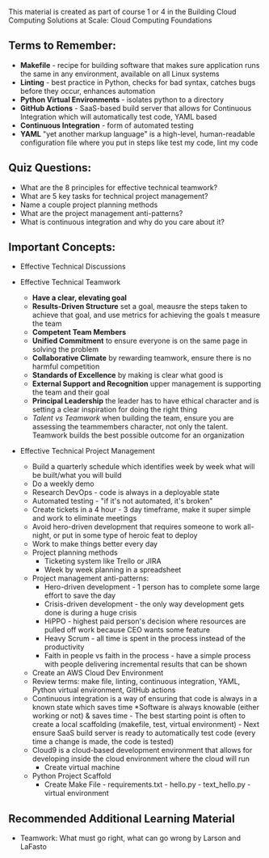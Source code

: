 This material is created as part of course 1 or 4 in the Building Cloud Computing Solutions at Scale: Cloud Computing Foundations

## Terms to Remember:
  - **Makefile** - recipe for building software that makes sure application runs the same in any environment, available on all Linux systems
  - **Linting** - best practice in Python, checks for bad syntax, catches bugs before they occur, enhances automation
  - **Python Virtual Environments** - isolates python to a directory
  - **GitHub Actions** - SaaS-based build server that allows for Continuous Integration which will automatically test code, YAML based
  - **Continuous Integration** - form of automated testing
  - **YAML** "yet another markup language" is  a high-level, human-readable configuration file where you put in steps like test my code, lint my code

## Quiz Questions:
- What are the 8 principles for effective technical teamwork?
- What are 5 key tasks for technical project management?
- Name a couple project planning methods
- What are the project management anti-patterns?
- What is continuous integration and why do you care about it?

## Important Concepts:
- Effective Technical Discussions
- Effective Technical Teamwork
  - **Have a clear, elevating goal** 
  - **Results-Driven Structure** set a goal, meausre the steps taken to achieve that goal, and use metrics for achieving the goals t measure the team
  - **Competent Team Members**
  - **Unified Commitment** to ensure everyone is on the same page in solving the problem
  - **Collaborative Climate** by rewarding teamwork, ensure there is no harmful competition
  - **Standards of Excellence** by making is clear what good is
  - **External Support and Recognition** upper management is supporting the team and their goal
  - **Principal Leadership** the leader has to have ethical character and is setting a clear inspiration for doing the right thing
  - _Talent vs Teamwork_ when building the team, ensure you are assessing the teammembers character, not only the talent. Teamwork builds the best possible outcome for an organization
 
- Effective Technical Project Management
  - Build a quarterly schedule which identifies week by week what will be built/what you will build
  - Do a weekly demo
  - Research DevOps - code is always in a deployable state
  - Automated testing - "if it's not automated, it's broken"
  - Create tickets in a 4 hour - 3 day timeframe, make it super simple and work to eliminate meetings
  - Avoid hero-driven development that requires someone to work all-night, or put in some type of heroic feat to deploy
  - Work to make things better every day
  - Project planning methods
    - Ticketing system like Trello or JIRA
    - Week by week planning in a spreadsheet
  - Project management anti-patterns:
    - Hero-driven development - 1 person has to complete some large effort to save the day
    - Crisis-driven development - the only way development gets done is during a huge crisis
    - HiPPO - highest paid person's decision where resources are pulled off work because CEO wants some feature
    - Heavy Scrum - all time is spent in the process instead of the productivity
    - Faith in people vs faith in the process - have a simple process with people delivering incremental results that can be shown
  -  Create an AWS Cloud Dev Environment
    -  Review terms: make file, linting, continuous integration, YAML, Python virtual environment, GitHub actions
    -  Continuous integration is a way of ensuring that code is always in a known state which saves time *Software is always knowable (either working or not) & saves time
      -  The best starting point is often to create a local scaffolding (makefile, test, virtual environment)
      - Next ensure SaaS build server is ready to automatically test code (every time a change is made, the code is tested)
  - Cloud9 is a cloud-based development environment that allows for developing inside the cloud environment where the cloud will run
    - Create virtual machine
  - Python Project Scaffold
    - Create Make File - requirements.txt - hello.py - text_hello.py - virtual environment

## Recommended Additional Learning Material
- Teamwork: What must go right, what can go wrong by Larson and LaFasto
